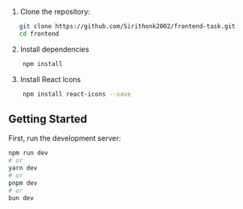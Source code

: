 
1. Clone the repository:

```bash
   git clone https://github.com/Sirithonk2002/frontend-task.git
   cd frontend
```
2. Install dependencies
```bash
    npm install
 ```
3. Install React Icons
```bash
    npm install react-icons --save  

```
## Getting Started

First, run the development server:

```bash
npm run dev
# or
yarn dev
# or
pnpm dev
# or
bun dev
```
